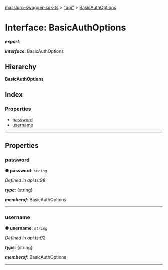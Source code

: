 [mailslurp-swagger-sdk-ts](../README.md) > ["api"](../modules/_api_.md) > [BasicAuthOptions](../interfaces/_api_.basicauthoptions.md)

# Interface: BasicAuthOptions

*__export__*: 

*__interface__*: BasicAuthOptions

## Hierarchy

**BasicAuthOptions**

## Index

### Properties

* [password](_api_.basicauthoptions.md#password)
* [username](_api_.basicauthoptions.md#username)

---

## Properties

<a id="password"></a>

###  password

**● password**: *`string`*

*Defined in api.ts:98*

*__type__*: {string}

*__memberof__*: BasicAuthOptions

___
<a id="username"></a>

###  username

**● username**: *`string`*

*Defined in api.ts:92*

*__type__*: {string}

*__memberof__*: BasicAuthOptions

___

